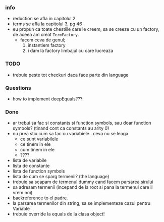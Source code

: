### info
- reduction se afla in capitolul 2
- terms se afla la capitolul 3, pg 46
- eu propun ca toate chestiile care le creem, sa se creeze cu un factory, de aceea am creat `TermFactory`.
	- facem ceva de genul; 
		1. instantiem factory 
		2. i dam la factory limbajul cu care lucreaza
	
	
### TODO
- trebuie peste tot checkuri daca face parte din language


### Questions
- how to implement deepEquals???
	
### Done
- ar trebui sa fac si constants si function symbols, sau doar function symbols? (tinand cont ca constants au arity 0)
- nu prea stiu cum sa fac cu variabiele.. ceva nu se leaga.
	- ce sunt variabilele
	- ce tinem in ele
	- cum tinem in ele
	- ????
- lista de variabile
- lista de constante
- lista de function symbols
- lista de cum se sparg termenii? (the language)
- trebuie sa scapam de termenul dummy cand facem parsarea sirului
- sa adresam termenii (incepand de la root si pana la termenul care il vrem noi)
- backreference to el padre.
- la parsarea termenilor din string, sa se implementeze cazul pentru Variable
- trebuie override la equals de la clasa object!
